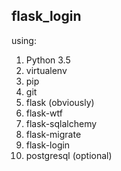 ## flask_login 

using:
1. Python 3.5
2. virtualenv
3. pip
4. git
5. flask (obviously)
6. flask-wtf
7. flask-sqlalchemy
8. flask-migrate
9. flask-login
10. postgresql (optional)

